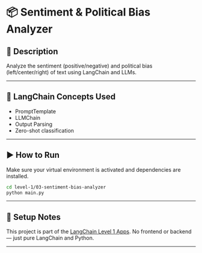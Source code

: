 # 📦 Sentiment & Political Bias Analyzer

## 📘 Description

Analyze the sentiment (positive/negative) and political bias (left/center/right) of text using LangChain and LLMs.

---

## 🧠 LangChain Concepts Used

- PromptTemplate
- LLMChain
- Output Parsing
- Zero-shot classification

---

## ▶️ How to Run

Make sure your virtual environment is activated and dependencies are installed.

```bash
cd level-1/03-sentiment-bias-analyzer
python main.py
```

---

## 🔧 Setup Notes

This project is part of the [LangChain Level 1 Apps](../../README.md).
No frontend or backend — just pure LangChain and Python.

---
